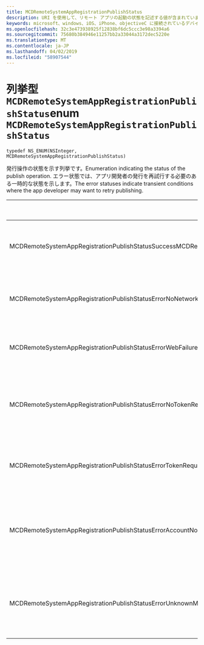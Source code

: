 ```yaml
---
title: MCDRemoteSystemAppRegistrationPublishStatus
description: URI を使用して、リモート アプリの起動の状態を記述する値が含まれています。
keywords: microsoft、windows、iOS、iPhone、objectiveC に接続されているデバイス、プロジェクトのローマ
ms.openlocfilehash: 32c3e473938925f12838bf6dc5ccc3e98a3394a6
ms.sourcegitcommit: 75680b384946e11257bb2a33044a3172dec5220e
ms.translationtype: MT
ms.contentlocale: ja-JP
ms.lasthandoff: 04/02/2019
ms.locfileid: "58907544"
---
```

# <a name="enum-mcdremotesystemappregistrationpublishstatus"></a><span data-ttu-id="f431d-104">列挙型 `MCDRemoteSystemAppRegistrationPublishStatus`</span><span class="sxs-lookup"><span data-stu-id="f431d-104">enum `MCDRemoteSystemAppRegistrationPublishStatus`</span></span>

`typedef NS_ENUM(NSInteger, MCDRemoteSystemAppRegistrationPublishStatus)`

<span data-ttu-id="f431d-105">発行操作の状態を示す列挙です。</span><span class="sxs-lookup"><span data-stu-id="f431d-105">Enumeration indicating the status of the publish operation.</span></span>
<span data-ttu-id="f431d-106">エラー状態では、アプリ開発者の発行を再試行する必要のある一時的な状態を示します。</span><span class="sxs-lookup"><span data-stu-id="f431d-106">The error statuses indicate transient conditions where the app developer may want to retry publishing.</span></span>

| <span data-ttu-id="f431d-107">名前</span><span class="sxs-lookup"><span data-stu-id="f431d-107">Name</span></span>    |<span data-ttu-id="f431d-108">値</span><span class="sxs-lookup"><span data-stu-id="f431d-108">Value</span></span>   |<span data-ttu-id="f431d-109">説明</span><span class="sxs-lookup"><span data-stu-id="f431d-109">Description</span></span>   |                  
|------ |------- |--|
|<span data-ttu-id="f431d-110">MCDRemoteSystemAppRegistrationPublishStatusSuccess</span><span class="sxs-lookup"><span data-stu-id="f431d-110">MCDRemoteSystemAppRegistrationPublishStatusSuccess</span></span> | <span data-ttu-id="f431d-111">0</span><span class="sxs-lookup"><span data-stu-id="f431d-111">0</span></span> | <span data-ttu-id="f431d-112">操作が正常に完了しました。</span><span class="sxs-lookup"><span data-stu-id="f431d-112">Operation completed successfully.</span></span>|
|<span data-ttu-id="f431d-113">MCDRemoteSystemAppRegistrationPublishStatusErrorNoNetwork</span><span class="sxs-lookup"><span data-stu-id="f431d-113">MCDRemoteSystemAppRegistrationPublishStatusErrorNoNetwork</span></span> | <span data-ttu-id="f431d-114">1</span><span class="sxs-lookup"><span data-stu-id="f431d-114">1</span></span> | <span data-ttu-id="f431d-115">ネットワークは使用できませんでした。</span><span class="sxs-lookup"><span data-stu-id="f431d-115">Network was unavailable.</span></span> |
|<span data-ttu-id="f431d-116">MCDRemoteSystemAppRegistrationPublishStatusErrorWebFailure</span><span class="sxs-lookup"><span data-stu-id="f431d-116">MCDRemoteSystemAppRegistrationPublishStatusErrorWebFailure</span></span> | <span data-ttu-id="f431d-117">2</span><span class="sxs-lookup"><span data-stu-id="f431d-117">2</span></span> | <span data-ttu-id="f431d-118">Web サービスが失敗しました。</span><span class="sxs-lookup"><span data-stu-id="f431d-118">A web service failed.</span></span>|
|<span data-ttu-id="f431d-119">MCDRemoteSystemAppRegistrationPublishStatusErrorNoTokenRequestSubscriber</span><span class="sxs-lookup"><span data-stu-id="f431d-119">MCDRemoteSystemAppRegistrationPublishStatusErrorNoTokenRequestSubscriber</span></span> | <span data-ttu-id="f431d-120">3</span><span class="sxs-lookup"><span data-stu-id="f431d-120">3</span></span> | <span data-ttu-id="f431d-121">トークン要求のサブスクライバーが応答しません。</span><span class="sxs-lookup"><span data-stu-id="f431d-121">No token request subscribers responded.</span></span>|
|<span data-ttu-id="f431d-122">MCDRemoteSystemAppRegistrationPublishStatusErrorTokenRequestFailed</span><span class="sxs-lookup"><span data-stu-id="f431d-122">MCDRemoteSystemAppRegistrationPublishStatusErrorTokenRequestFailed</span></span> | <span data-ttu-id="f431d-123">4</span><span class="sxs-lookup"><span data-stu-id="f431d-123">4</span></span> | <span data-ttu-id="f431d-124">トークンの要求が失敗しました。</span><span class="sxs-lookup"><span data-stu-id="f431d-124">The token request failed.</span></span>|
|<span data-ttu-id="f431d-125">MCDRemoteSystemAppRegistrationPublishStatusErrorAccountNotFound</span><span class="sxs-lookup"><span data-stu-id="f431d-125">MCDRemoteSystemAppRegistrationPublishStatusErrorAccountNotFound</span></span> | <span data-ttu-id="f431d-126">5</span><span class="sxs-lookup"><span data-stu-id="f431d-126">5</span></span> | <span data-ttu-id="f431d-127">情報を発行するアカウントが見つかりませんでした。</span><span class="sxs-lookup"><span data-stu-id="f431d-127">Account to publish information for was not found.</span></span>|
|<span data-ttu-id="f431d-128">MCDRemoteSystemAppRegistrationPublishStatusErrorUnknown</span><span class="sxs-lookup"><span data-stu-id="f431d-128">MCDRemoteSystemAppRegistrationPublishStatusErrorUnknown</span></span> | <span data-ttu-id="f431d-129">6</span><span class="sxs-lookup"><span data-stu-id="f431d-129">6</span></span> | <span data-ttu-id="f431d-130">操作には、不明なエラーが発生しました。</span><span class="sxs-lookup"><span data-stu-id="f431d-130">Operation encountered an unknown error.</span></span>|